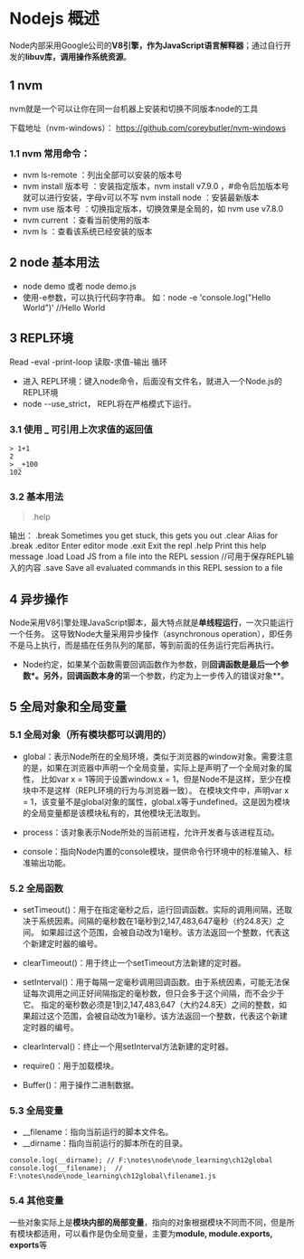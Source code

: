 # Nodejs 概述

Node内部采用Google公司的**V8引擎，作为JavaScript语言解释器**；通过自行开发的**libuv库，调用操作系统资源**。

##  1 nvm
nvm就是一个可以让你在同一台机器上安装和切换不同版本node的工具

下载地址（nvm-windows）：
https://github.com/coreybutler/nvm-windows
### 1.1 nvm 常用命令：

- nvm ls-remote  ：列出全部可以安装的版本号
- nvm install 版本号  ：安装指定版本，nvm install v7.9.0 ，#命令后加版本号就可以进行安装，字母v可以不写
   nvm install node  ：安装最新版本
- nvm use 版本号 ：切换指定版本，切换效果是全局的，如 nvm use v7.8.0
- nvm current ：查看当前使用的版本
- nvm ls ：查看该系统已经安装的版本

## 2 node 基本用法

- node demo 或者 node demo.js
- 使用-e参数，可以执行代码字符串。
如：node -e 'console.log("Hello World")'
    //Hello World

## 3 REPL环境

Read -eval -print-loop 读取-求值-输出 循环

- 进入 REPL环境：键入node命令，后面没有文件名，就进入一个Node.js的REPL环境
- node --use_strict， REPL将在严格模式下运行。

### 3.1 使用 _ 可引用上次求值的返回值

```
> 1+1
2
> _+100
102
```

### 3.2 基本用法
> .help

输出：
.break    Sometimes you get stuck, this gets you out
.clear    Alias for .break
.editor   Enter editor mode
.exit     Exit the repl
.help     Print this help message
.load     Load JS from a file into the REPL session  //可用于保存REPL输入的内容
.save     Save all evaluated commands in this REPL session to a file


## 4 异步操作
Node采用V8引擎处理JavaScript脚本，最大特点就是**单线程运行**，一次只能运行一个任务。
这导致Node大量采用异步操作（asynchronous operation），即任务不是马上执行，而是插在任务队列的尾部，等到前面的任务运行完后再执行。

- Node约定，如果某个函数需要回调函数作为参数，则**回调函数是最后一个参数*。另外，回调函数本身的**第一个参数，约定为上一步传入的错误对象**。



## 5 全局对象和全局变量

### 5.1 全局对象（所有模块都可以调用的）

- global：表示Node所在的全局环境，类似于浏览器的window对象。需要注意的是，如果在浏览器中声明一个全局变量，实际上是声明了一个全局对象的属性，
比如var x = 1等同于设置window.x = 1，但是Node不是这样，至少在模块中不是这样（REPL环境的行为与浏览器一致）。
在模块文件中，声明var x = 1，该变量不是global对象的属性，global.x等于undefined。这是因为模块的全局变量都是该模块私有的，其他模块无法取到。

- process：该对象表示Node所处的当前进程，允许开发者与该进程互动。

- console：指向Node内置的console模块，提供命令行环境中的标准输入、标准输出功能。


### 5.2 全局函数
- setTimeout()：用于在指定毫秒之后，运行回调函数。实际的调用间隔，还取决于系统因素。间隔的毫秒数在1毫秒到2,147,483,647毫秒（约24.8天）之间。
  如果超过这个范围，会被自动改为1毫秒。该方法返回一个整数，代表这个新建定时器的编号。

- clearTimeout()：用于终止一个setTimeout方法新建的定时器。

- setInterval()：用于每隔一定毫秒调用回调函数。由于系统因素，可能无法保证每次调用之间正好间隔指定的毫秒数，但只会多于这个间隔，而不会少于它。
  指定的毫秒数必须是1到2,147,483,647（大约24.8天）之间的整数，如果超过这个范围，会被自动改为1毫秒。该方法返回一个整数，代表这个新建定时器的编号。

- clearInterval()：终止一个用setInterval方法新建的定时器。

- require()：用于加载模块。

- Buffer()：用于操作二进制数据。


### 5.3 全局变量
- __filename：指向当前运行的脚本文件名。
- __dirname：指向当前运行的脚本所在的目录。

```
console.log(__dirname); // F:\notes\node\node_learning\ch12global
console.log(__filename);  // F:\notes\node\node_learning\ch12global\filename1.js
```


### 5.4 其他变量
一些对象实际上是**模块内部的局部变量**，指向的对象根据模块不同而不同，但是所有模块都适用，可以看作是伪全局变量，主要为**module, module.exports, exports**等























































